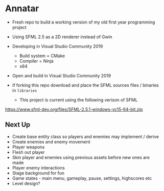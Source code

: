 # Annatar

- Fresh repo to build a working version of my old first year programming project
- Using SFML 2.5 as a 2D renderer instead of Gwin

- Developing in Visual Studio Community 2019
  - Build system = CMake
  - Compiler = Ninja
  - x64

- Open and build in Visual Studio Community 2019

- if forking this repo download and place the SFML sources files / binaries in `libraries`
  - This project is current using the following verison of SFML

https://www.sfml-dev.org/files/SFML-2.5.1-windows-vc15-64-bit.zip


## Next Up

- Create base entity class so players and enemies may implement / derive
- Create enemies and enemy movement
- Player weapons
- Flesh out player
- Skin player and enemies using previous assets before new ones are made
- Player enemy interactions
- Stage background for fun
- Game states - main menu, gameplay, pause, settings, highscores etc
- Level design?

